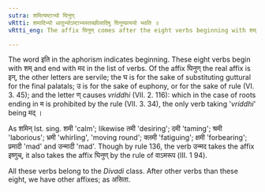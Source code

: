 ```yaml
---
sutra: शमित्यष्टाभ्यो घिनुण्
vRtti: शमादिभ्यो धातुभ्योऽष्टाभ्यस्तच्छीलादिषु घिनुण्प्रत्ययो भवति ॥
vRtti_eng: The affix घिनुण् comes after the eight verbs beginning with शम् 'to be calm', in the sense of 'the agent having such a habit &c'.

---
```

The word इति in the aphorism indicates beginning. These eight verbs begin with शम् and end with मद in the list of verbs. Of the affix घिनुण् the real affix is इन्, the other letters are servile; the घ is for the sake of substituting guttural for the final palatals; उ is for the sake of euphony, or for the sake of rule (VI. 3. 45); and the letter ण् causes _vriddhi_ (VII. 2. 116): which in the case of roots ending in म is prohibited by the rule (VII. 3. 34), the only verb taking '_vriddhi_' being मद् ।

As शमिन् Ist. sing. शमी 'calm'; likewise तमी 'desiring'; दमी 'taming'; श्रमी 'laborious'; भ्रमी 'whirling', 'moving round'; क्लमी 'fatiguing'; क्षमी 'forbearing'; प्रमादी 'mad' and उन्मादी 'mad'. Though by rule 136, the verb उन्मद takes the affix इष्णुच्, it also takes the affix घिनुण् by the rule of वाऽमरूप (III. 1 94).

All these verbs belong to the _Divadi_ class. After other verbs than these eight, we have other affixes; as असिता.